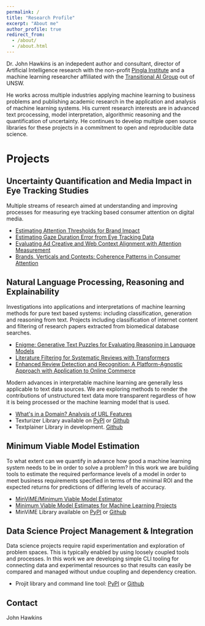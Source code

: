 ```yaml
---
permalink: /
title: "Research Profile"
excerpt: "About me"
author_profile: true
redirect_from: 
  - /about/
  - /about.html
---
```

 
Dr. John Hawkins is an indepedent author and consultant, director of
Artificial Intelligence research with the non-profit [Pingla Institute](https://pingla.org.au)
and a machine learning researcher affiliated with the 
[Transitional AI Group](https://transitional-ai.github.io/) out of UNSW. 

He works across multiple industries applying machine learning to business problems and 
publishing academic research in the application and analysis of machine learning systems.
His current research interests are in advanced text prcocessing, model interpretation, 
algorithmic reasoning and the quantification of uncertainty. 
He continues to develop multiple open source libraries for these projects in a commitment 
to open and reproducible data science.


Projects
==============

## Uncertainty Quantification and Media Impact in Eye Tracking Studies

Multiple streams of research aimed at understanding and improving processes for
measuring eye tracking based consumer attention on digital media.
 
* [Estimating Attention Thresholds for Brand Impact](https://ieeexplore.ieee.org/document/11088153)  
* [Estimating Gaze Duration Error from Eye Tracking Data](https://dl.acm.org/doi/10.1145/3591156.3591166)
* [Evaluating Ad Creative and Web Context Alignment with Attention Measurement](https://camps.aptaracorp.com/ACM_PMS/PMS/ACM/ICCDA2023/1/f3c42a18-7222-11ee-b37c-16bb50361d1f/OUT/iccda2023-1.html)
* [Brands, Verticals and Contexts: Coherence Patterns in Consumer Attention](https://www.researchgate.net/publication/373213816_Brands_Verticals_and_Contexts_Coherence_Patterns_in_Consumer_Attention)
 
## Natural Language Processing, Reasoning and Explainability

Investigations into applications and interpretations of machine learning methods for 
pure text based systems: including classification, generation and reasoning from text.
Projects including classification of internet content and
filtering of research papers extracted from biomedical database searches.
 
* [Enigme: Generative Text Puzzles for Evaluating Reasoning in Language Models](https://ieeexplore.ieee.org/document/11088210)
* [Literature Filtering for Systematic Reviews with Transformers](https://dl.acm.org/doi/10.1145/3676581.3676582)
* [Enhanced Review Detection and Recognition: A Platform-Agnostic Approach with Application to Online Commerce](https://arxiv.org/abs/2405.06704)

Modern advances in interpretable machine learning are generally less applicable to text 
data sources. We are exploring methods to render the contributions of unstructured 
text data more transparent regardless of how it is being processed or the machine 
learning model that is used.
 
* [What's in a Domain? Analysis of URL Features](https://www.researchgate.net/publication/373237120_What%27s_in_a_Domain_Analysis_of_URL_Features)
* Texturizer Library available on [PyPI](https://pypi.org/project/texturizer/) or [Github](https://github.com/john-hawkins/texturizer)
* Textplainer Library in development. [Github](https://github.com/john-hawkins/textplainer)


## Minimum Viable Model Estimation

To what extent can we quantify in advance how good a machine learning system needs to be 
in order to solve a problem? In this work we are building tools to estimate the required 
performance levels of a model in order to meet business requirements specified in terms of 
the minimal ROI and the expected returns for predictions of differing levels of accuracy.

* [MinViME/Minimum Viable Model Estimator](https://doi.org/10.1016/j.simpa.2021.100073)
* [Minimum Viable Model Estimates for Machine Learning Projects](https://aircconline.com/csit/abstract/v10n18/csit101803.html)
* MinViME Library available on [PyPI](https://pypi.org/project/minvime/) or [Github](https://github.com/john-hawkins/minvime)


## Data Science Project Management & Integration 

Data science projects require rapid experimentation and exploration of problem spaces. 
This is typically enabled by using loosely coupled tools and processes. In this work we are 
developing simple CLI tooling for connecting data and experimental
resources so that results can easily be compared and managed without undue coupling and dependency creation.

* Projit library and command line tool: [PyPI](https://pypi.org/project/projit/) or [Github](https://github.com/john-hawkins/projit)


Contact
-------
John Hawkins


